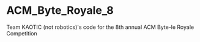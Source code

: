 # ACM_Byte_Royale_8
Team KAOTIC (not robotics)'s code for the 8th annual ACM Byte-le Royale Competition
   